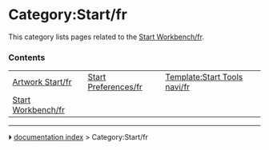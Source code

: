# Category:Start/fr
This category lists pages related to the [Start Workbench/fr](Start_Workbench/fr.md).

### Contents

|     |     |     |
| --- | --- | --- |
| [Artwork Start/fr](Artwork_Start/fr.md) | [Start Preferences/fr](Start_Preferences/fr.md) | [Template:Start Tools navi/fr](Template_Start_Tools_navi/fr.md) |
| [Start Workbench/fr](Start_Workbench/fr.md) |



---
⏵ [documentation index](../README.md) > Category:Start/fr
